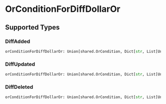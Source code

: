 # OrConditionForDiffDollarOr


## Supported Types

### DiffAdded

```python
orConditionForDiffDollarOr: Union[shared.OrCondition, Dict[str, List[Union[str, shared.EqualsIgnoreCaseCondition, shared.AnythingButCondition, shared.NumericCondition, shared.ExistsCondition, shared.PrefixCondition, shared.SuffixCondition]]]] = /* values here */
```

### DiffUpdated

```python
orConditionForDiffDollarOr: Union[shared.OrCondition, Dict[str, List[Union[str, shared.EqualsIgnoreCaseCondition, shared.AnythingButCondition, shared.NumericCondition, shared.ExistsCondition, shared.PrefixCondition, shared.SuffixCondition]]]] = /* values here */
```

### DiffDeleted

```python
orConditionForDiffDollarOr: Union[shared.OrCondition, Dict[str, List[Union[str, shared.EqualsIgnoreCaseCondition, shared.AnythingButCondition, shared.NumericCondition, shared.ExistsCondition, shared.PrefixCondition, shared.SuffixCondition]]]] = /* values here */
```

